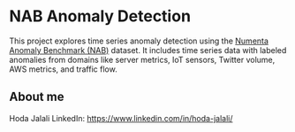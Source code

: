 # NAB Anomaly Detection

This project explores time series anomaly detection using the [Numenta Anomaly Benchmark (NAB)](https://numenta.org/nab/) dataset. 
It includes time series data with labeled anomalies from domains like server metrics, IoT sensors, Twitter volume, AWS metrics, and traffic flow.

## About me
Hoda Jalali
LinkedIn: https://www.linkedin.com/in/hoda-jalali/
